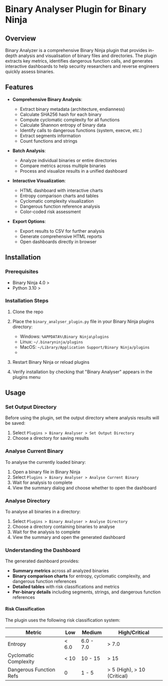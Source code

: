 # Binary Analyser Plugin for Binary Ninja

## Overview

Binary Analyzer is a comprehensive Binary Ninja plugin that provides in-depth analysis and visualisation of binary files and directories. The plugin extracts key metrics, identifies dangerous function calls, and generates interactive dashboards to help security researchers and reverse engineers quickly assess binaries.

## Features

- **Comprehensive Binary Analysis**:
  - Extract binary metadata (architecture, endianness)
  - Calculate SHA256 hash for each binary
  - Compute cyclomatic complexity for all functions
  - Calculate Shannon entropy of binary data
  - Identify calls to dangerous functions (system, execve, etc.)
  - Extract segments information
  - Count functions and strings

- **Batch Analysis**:
  - Analyze individual binaries or entire directories
  - Compare metrics across multiple binaries
  - Process and visualize results in a unified dashboard

- **Interactive Visualization**:
  - HTML dashboard with interactive charts
  - Entropy comparison charts and tables
  - Cyclomatic complexity visualization
  - Dangerous function reference analysis
  - Color-coded risk assessment

- **Export Options**:
  - Export results to CSV for further analysis
  - Generate comprehensive HTML reports
  - Open dashboards directly in browser

## Installation

### Prerequisites
- Binary Ninja 4.0 >
- Python 3.10 >

### Installation Steps

1. Clone the repo

2. Place the `binary_analyser_plugin.py` file in your Binary Ninja plugins directory:
   - Windows: `%APPDATA%\Binary Ninja\plugins`
   - Linux: `~/.binaryninja/plugins`
   - MacOS: `~/Library/Application Support/Binary Ninja/plugins`
   - 
3. Restart Binary Ninja or reload plugins

4. Verify installation by checking that "Binary Analyser" appears in the plugins menu

## Usage

### Set Output Directory

Before using the plugin, set the output directory where analysis results will be saved:

1. Select `Plugins > Binary Analyser > Set Output Directory`
2. Choose a directory for saving results

### Analyse Current Binary

To analyse the currently loaded binary:

1. Open a binary file in Binary Ninja
2. Select `Plugins > Binary Analyser > Analyse Current Binary`
3. Wait for analysis to complete
4. View the summary dialog and choose whether to open the dashboard

### Analyse Directory

To analyse all binaries in a directory:

1. Select `Plugins > Binary Analyser > Analyse Directory`
2. Choose a directory containing binaries to analyse
3. Wait for the analysis to complete
4. View the summary and open the generated dashboard

### Understanding the Dashboard

The generated dashboard provides:

- **Summary metrics** across all analyzed binaries
- **Binary comparison charts** for entropy, cyclomatic complexity, and dangerous function references
- **Detailed tables** with risk classifications and metrics
- **Per-binary details** including segments, strings, and dangerous function references

#### Risk Classification

The plugin uses the following risk classification system:

| Metric | Low | Medium | High/Critical |
|--------|-----|--------|---------------|
| Entropy | < 6.0 | 6.0 - 7.0 | > 7.0 |
| Cyclomatic Complexity | < 10 | 10 - 15 | > 15 |
| Dangerous Function Refs | 0 | 1 - 5 | > 5 (High), > 10 (Critical) |

